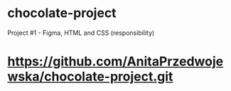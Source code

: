 # chocolate-project
Project #1 - Figma, HTML and CSS (responsibility)
# https://github.com/AnitaPrzedwojewska/chocolate-project.git
# 